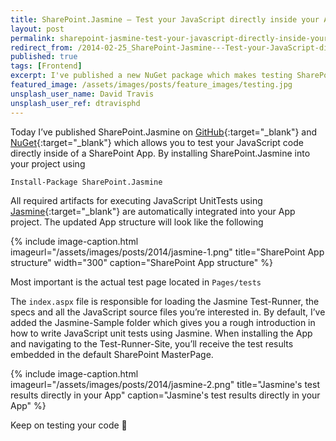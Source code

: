 ```yaml
---
title: SharePoint.Jasmine — Test your JavaScript directly inside your App
layout: post
permalink: sharepoint-jasmine-test-your-javascript-directly-inside-your-app
redirect_from: /2014-02-25_SharePoint-Jasmine---Test-your-JavaScript-directly-inside-your-App-7ce60c25ff12
published: true
tags: [Frontend]
excerpt: I've published a new NuGet package which makes testing SharePoint Apps painless.
featured_image: /assets/images/posts/feature_images/testing.jpg
unsplash_user_name: David Travis
unsplash_user_ref: dtravisphd
---
```


Today I’ve published SharePoint.Jasmine on [GitHub](https://github.com/ThorstenHans/SharePoint.Jasmine){:target="_blank"} and [NuGet](https://www.nuget.org/packages/SharePoint.Jasmine/){:target="_blank"} which allows you to test your JavaScript code directly inside of a SharePoint App. By installing SharePoint.Jasmine into your project using

`Install-Package SharePoint.Jasmine`

All required artifacts for executing JavaScript UnitTests using [Jasmine](http://jasmine.github.io/){:target="_blank"} are automatically integrated into your App project. The updated App structure will look like the following

{% include image-caption.html imageurl="/assets/images/posts/2014/jasmine-1.png"
title="SharePoint App structure" width="300" caption="SharePoint App structure" %}

Most important is the actual test page located in `Pages/tests`

The `index.aspx` file is responsible for loading the Jasmine Test-Runner, the specs and all the JavaScript source files you’re interested in. By default, I’ve added the Jasmine-Sample folder which gives you a rough introduction in how to write JavaScript unit tests using Jasmine. When installing the App and navigating to the Test-Runner-Site, you’ll receive the test results embedded in the default SharePoint MasterPage.

{% include image-caption.html imageurl="/assets/images/posts/2014/jasmine-2.png"
title="Jasmine's test results directly in your App" caption="Jasmine's test results directly in your App" %}

Keep on testing your code 🙂


